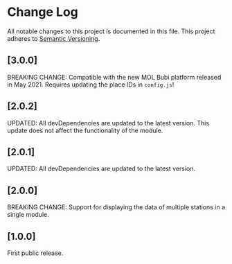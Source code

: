 # Change Log

All notable changes to this project is documented in this file.
This project adheres to [Semantic Versioning](http://semver.org/).

## [3.0.0]

BREAKING CHANGE: Compatible with the new MOL Bubi platform released in May 2021. Requires updating the place IDs in `config.js`!

## [2.0.2]

UPDATED: All devDependencies are updated to the latest version. This update does not affect the functionality of the module.

## [2.0.1]

UPDATED: All devDependencies are updated to the latest version.

## [2.0.0]

BREAKING CHANGE: Support for displaying the data of multiple stations in a single module.

## [1.0.0]

First public release.
